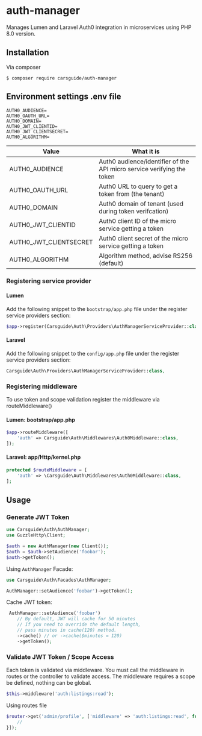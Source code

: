# auth-manager
Manages Lumen and Laravel Auth0 integration in microservices using PHP 8.0 version.

## Installation
Via composer
```
$ composer require carsguide/auth-manager
```

## Environment settings .env file
```
AUTH0_AUDIENCE=
AUTH0_OAUTH_URL=
AUTH0_DOMAIN=
AUTH0_JWT_CLIENTID=
AUTH0_JWT_CLIENTSECRET=
AUTH0_ALGORITHM=
```

| Value         | What it is    |
| ------------- |-------------|
| AUTH0_AUDIENCE  | Auth0 audience/identifier of the API micro service verifying the token |
| AUTH0_OAUTH_URL | Auth0 URL to query to get a token from (the tenant) |
| AUTH0_DOMAIN | Auth0 domain of tenant (used during token verifcation) |
| AUTH0_JWT_CLIENTID | Auth0 client ID of the micro service getting a token |
| AUTH0_JWT_CLIENTSECRET | Auth0 client secret of the micro service getting a token |
| AUTH0_ALGORITHM | Algorithm method, advise RS256 (default) |

### Registering service provider
#### Lumen
Add the following snippet to the `bootstrap/app.php` file under the register service providers section:

```php
$app->register(Carsguide\Auth\Providers\AuthManagerServiceProvider::class);
```

#### Laravel
Add the following snippet to the `config/app.php` file under the register service providers section:

```php
Carsguide\Auth\Providers\AuthManagerServiceProvider::class,
```

### Registering middleware
To use token and scope validation register the middleware via routeMiddleware()

#### Lumen: bootstrap/app.php

```php
$app->routeMiddleware([
    'auth' => Carsguide\Auth\Middlewares\Auth0Middleware::class,
]);
```

#### Laravel: app/Http/kernel.php

```php
protected $routeMiddleware = [
    'auth' => \Carsguide\Auth\Middlewares\Auth0Middleware::class,
];
````

## Usage
### Generate JWT Token
```php
use Carsguide\Auth\AuthManager;
use GuzzleHttp\Client;

$auth = new AuthManager(new Client());
$auth = $auth->setAudience('foobar');
$auth->getToken();
```

Using `AuthManager` Facade:

```php
use Carsguide\Auth\Facades\AuthManager;

AuthManager::setAudience('foobar')->getToken();
```

Cache JWT token:
```php
 AuthManager::setAudience('foobar')
    // By default, JWT will cache for 50 minutes
    // If you need to override the default length, 
    // pass minutes in cache(120) method.
    ->cache() // or ->cache($minutes = 120)
    ->getToken();
```

### Validate JWT Token / Scope Access
Each token is validated via middleware.  You must call the middleware in routes or the controller to validate access.  The middleware requires a scope be defined, nothing can be global.

```php
$this->middleware('auth:listings:read');
```

Using routes file

```php
$router->get('admin/profile', ['middleware' => 'auth:listings:read', function () {
    //
}]);
```
